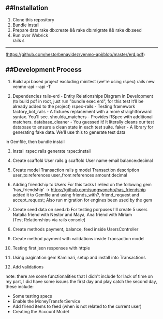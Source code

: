 ##Installation
--------------------------------------------------------------------------------

1. Clone this repository
2. Bundle install
3. Prepare data rake db:create && rake db:migrate && rake db:seed
4. Run over Webrick   
   rails s
--------------------------------------------------------------------------------
(https://github.com/nestorbenavidez/venmo-api/blob/master/erd.pdf)

##Development Process
--------------------------------------------------------------------------------
1. Build api based project excluding minitest (we're using rspec)
   rails new venmo-api --api -T

2. Dependencies
   rails-erd - Entity Relationships Diagram in Development  (to build pdf in root, just run "bundle exec erd", for this test It'll be already added to the project)
   rspec-rails - Testing framework
   factory_bot_rails - A fixtures replacement with a more straightforward syntax. You'll see.
   shoulda_matchers - Provides RSpec with additional matchers.
   database_cleaner - You guessed it! It literally cleans our test database to ensure a clean state in each test suite.
   faker - A library for generating fake data. We'll use this to generate test data

in Gemfile, then bundle install

3. Install rspec
   rails generate rspec:install

4. Create scaffold User
   rails g scaffold User name email balance:decimal

5. Create model Transaction
   rails g model Transaction description user_to:references user_from:references amount:decimal

6. Adding friendship to Users
   For this tasks I relied on the following gem 'has_friendship' ->  https://github.com/sungwoncho/has_friendship
   added it to Gemfile and using friends_with?, friend_request and accept_request;
   Also run migration for engines been used by the gem

7. Create seed data on seed.rb
   For testing porpuses I'll create 5 users Natalia friend with Nestor and Maya, Ana friend with Miriam   
   (Test Relationships via rails console)

8. Create methods payment, balance, feed inside UsersController

9. Create method payment with validations inside Transaction model

10. Testing first json responses with httpie

11. Using pagination gem Kaminari, setup and install into Transactions

12. Add validations

note: there are some functionalities that I didn't include for lack of time on my part, I did have some issues the first day and play catch the second day, these include:
 * Some testing specs
 * Enable the MoneyTransferService
 * Add friend items to feed (when is not related to the current user)
 * Creating the Account Model
